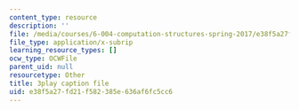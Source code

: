 ```yaml
---
content_type: resource
description: ''
file: /media/courses/6-004-computation-structures-spring-2017/e38f5a27fd21f582385e636af6fc5cc6_O6yw1qkECig.srt
file_type: application/x-subrip
learning_resource_types: []
ocw_type: OCWFile
parent_uid: null
resourcetype: Other
title: 3play caption file
uid: e38f5a27-fd21-f582-385e-636af6fc5cc6
---
```

